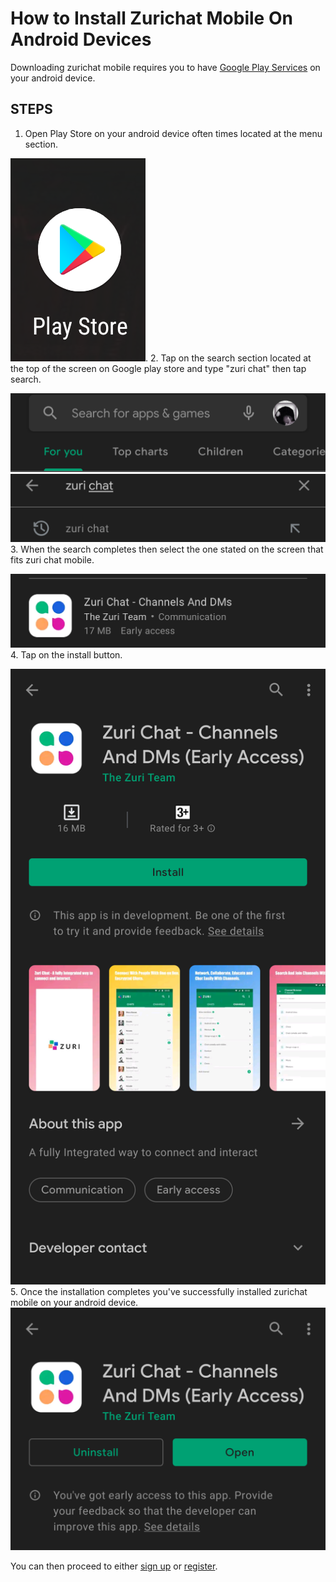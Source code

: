 # How to Install Zurichat Mobile On Android Devices

<!-- ## step 1: Download zurichat on your device -->
Downloading zurichat mobile requires you to have [Google Play Services](https://play.google.com/store/apps/details?id=com.google.android.gms&hl=en&gl=US) on your android device.

## STEPS

1. Open Play Store on your android device often times located at the menu section.

![play store](assets/Screenshot_20211025-114650_2.png).
2. Tap on the search section located at the top of the screen on Google play store and type "zuri chat" then tap search.

![search](assets/Screenshot_20211025-114820_2.png)
![zuri search](assets/Screenshot_20211025-120218_3.png)
3. When the search completes then select the one stated on the screen that fits zuri chat mobile.

![zuri char app](assets/Screenshot_20211025-120546_2.png)
4. Tap on the install button.

![search completed](assets/Screenshot_20211025-120555_2.png)
5. Once the installation completes you've successfully installed zurichat mobile on your android device.
   ![install successful](assets/Screenshot_20211025-123420_2.png)

You can then proceed to either [sign up]() or [register]().
